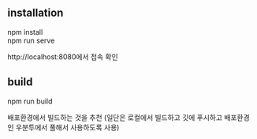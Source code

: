 ## installation
npm install      
npm run serve

http://localhost:8080에서 접속 확인

## build
npm run build 

배포환경에서 빌드하는 것을 추천
(일단은 로컬에서 빌드하고 깃에 푸시하고 배포환경인 우분투에서 풀해서 사용하도록 사용)